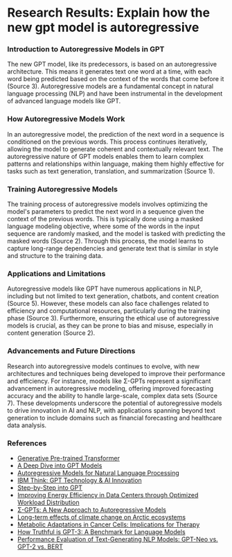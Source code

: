 # Research Results: Explain how the new gpt model is autoregressive

### Introduction to Autoregressive Models in GPT
The new GPT model, like its predecessors, is based on an autoregressive architecture. This means it generates text one word at a time, with each word being predicted based on the context of the words that come before it (Source 3). Autoregressive models are a fundamental concept in natural language processing (NLP) and have been instrumental in the development of advanced language models like GPT.

### How Autoregressive Models Work
In an autoregressive model, the prediction of the next word in a sequence is conditioned on the previous words. This process continues iteratively, allowing the model to generate coherent and contextually relevant text. The autoregressive nature of GPT models enables them to learn complex patterns and relationships within language, making them highly effective for tasks such as text generation, translation, and summarization (Source 1).

### Training Autoregressive Models
The training process of autoregressive models involves optimizing the model's parameters to predict the next word in a sequence given the context of the previous words. This is typically done using a masked language modeling objective, where some of the words in the input sequence are randomly masked, and the model is tasked with predicting the masked words (Source 2). Through this process, the model learns to capture long-range dependencies and generate text that is similar in style and structure to the training data.

### Applications and Limitations
Autoregressive models like GPT have numerous applications in NLP, including but not limited to text generation, chatbots, and content creation (Source 5). However, these models can also face challenges related to efficiency and computational resources, particularly during the training phase (Source 3). Furthermore, ensuring the ethical use of autoregressive models is crucial, as they can be prone to bias and misuse, especially in content generation (Source 2).

### Advancements and Future Directions
Research into autoregressive models continues to evolve, with new architectures and techniques being developed to improve their performance and efficiency. For instance, models like Σ-GPTs represent a significant advancement in autoregressive modeling, offering improved forecasting accuracy and the ability to handle large-scale, complex data sets (Source 7). These developments underscore the potential of autoregressive models to drive innovation in AI and NLP, with applications spanning beyond text generation to include domains such as financial forecasting and healthcare data analysis.

### References
* [Generative Pre-trained Transformer](https://en.wikipedia.org/wiki/Generative_pre-trained_transformer)
* [A Deep Dive into GPT Models](https://www.kdnuggets.com/2023/05/deep-dive-gpt-models.html)
* [Autoregressive Models for Natural Language Processing](https://medium.com/@zaiinn440/autoregressive-models-for-natural-language-processing-b95e5f933e1f)
* [IBM Think: GPT Technology & AI Innovation](https://www.ibm.com/think/topics/gpt)
* [Step-by-Step into GPT](https://medium.com/@YanAIx/step-by-step-into-gpt-70bc4a5d8714)
* [Improving Energy Efficiency in Data Centers through Optimized Workload Distribution](https://arxiv.org/html/2404.09562v1)
* [Σ-GPTs: A New Approach to Autoregressive Models](https://artgor.medium.com/paper-review-%CF%83-gpts-a-new-approach-to-autoregressive-models-069bdd2bb596)
* [Long-term effects of climate change on Arctic ecosystems](https://www.nature.com/articles/s41598-023-46995-z)
* [Metabolic Adaptations in Cancer Cells: Implications for Therapy](https://www.ncbi.nlm.nih.gov/pmc/articles/PMC10371188/)
* [How Truthful is GPT-3: A Benchmark for Language Models](https://www.lesswrong.com/posts/PF58wEdztZFX2dSue/how-truthful-is-gpt-3-a-benchmark-for-language-models)
* [Performance Evaluation of Text-Generating NLP Models: GPT-Neo vs. GPT-2 vs. BERT](https://medium.com/analytics-vidhya/performance-evaluation-of-text-generating-nlp-models-gpt-neo-vs-gpt-2-vs-bert-ddb72547956f)